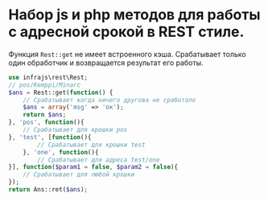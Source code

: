 # Набор js и php методов для работы с адресной срокой в REST стиле.

Функция ```Rest::get``` не имеет встроенного кэша. Срабатывает только один обработчик и возвращается результат его работы.

```php
use infrajs\rest\Rest;
// pos/Kemppi/Minarc
$ans = Rest::get(function() {
	// Срабатывает когда ничего другова не сработало
	$ans = array('msg' => 'ок');
	return $ans;
}, 'pos', function(){
	// Срабатывает для крошки pos
}, 'test', [function(){
		// Срабатывает для крошки test
	}, 'one', function(){
		// Срабатывает для адреса test/one
}], function($param1 = false, $param2 = false){
	// Срабатывает для любой крошки
}); 	
return Ans::ret($ans);
```